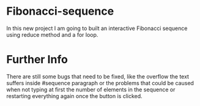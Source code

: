 # Fibonacci-sequence
In this new project I am going to built an interactive Fibonacci sequence using reduce method and a for loop.
# Further Info
There are still some bugs that need to be fixed, like the overflow the text suffers inside #sequence paragraph or the problems that could be caused when not typing at first the number of elements in the sequence or restarting everything again once the button is clicked.
